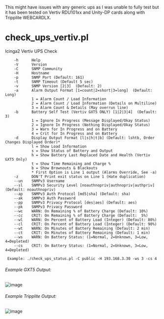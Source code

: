 This might have issues with any generic ups as I was unable to fully test but it has been tested on Vertiv RDU101xx and Unity-DP cards along with Tripplite WEBCARDLX. 

# check_ups_vertiv.pl
Icinga2 Vertiv UPS Check

        -h      Help
        -V      Version
        -C      SNMP Community
        -H      Hostname
        -p      SNMP Port (Default: 161)
        -t      SNMP Timeout (Default 5 sec)
        -v      SNMP Version [2|3]  (Default: 2)
        -a      Alarm Output Format [1=count|2=short|3=long]  (Default: Long)
                1 = Alarm Count / Load Information
                2 = Alarm Count / Load Information (Details on Multiline)
                3 = Alarm Count & Details (May overrun line)
        -b      Battery Self Test (Vertiv GXT5 ONLY) [1|2|3|4]  (Default: 3)
                1 = Ignore In Progress (Message Displayed/Okay Status)
                2 = Ignore In Progress (Nothing Displayed/Okay Status)
                3 = Warn for In Progress and on Battery
                4 = Crit for In Progress and on Battery
        -d      Display Output Format [l|s|h|t|b] (Default: lshtb, Order Changes Displayed Order)*
                l = Show Load Information
                s = Show Status of Battery and Output
                h = Show Battery Last Replaced Date and Health (Vertiv GXT5 Only)
                t = Show Time Remaining and Charge %
                b = Show Brownouts & Blackouts
                * First Option is Line 1 output (Alarms Override, See -a)
        -z      DON'T Print exit status on Line 1 (Hate duplication)
        --un    SNMPv3 Username
        --sl    SNMPv3 Security Level [noauthnopriv|authnopriv|authpriv] (Default: noauthnopriv)
        --ap    SNMPv3 Auth Protocol [md5|sha] (Default: sha)
        --ak    SNMPv3 Auth Password
        --pp    SNMPv3 Privacy Protocol [des|aes] (Default: aes)
        --pk    SNMPv3 Privacy Password
        --wc    WARN: On Remaining % of Battery Charge (Default: 10%)
        --cc    CRIT: On Remaining % of Battery Charge (Default:  5%)
        --wl    WARN: On Percent of Battery Load (Integer) (Default: 80%)
        --cl    CRIT: On Percent of Battery Load (Integer) (Default: 90%)
        --wt    WARN: On Minutes of Battery Remaining (Default: 2 min)
        --ct    CRIT: On Minutes of Battery Remaining (Default: 1 min)
        --ws    WARN: On Battery Status: (1=Normal, 2=Unknown, 3=Low, 4=Depleted)
        --cs    CRIT: On Battery Status: (1=Normal, 2=Unknown, 3=Low, 4=Depleted)

     Example: ./check_ups_status.pl -C public -H 193.168.3.30 -ws 3 -cs 4


###### Example GXT5 Output:

![image](https://user-images.githubusercontent.com/36084927/162008054-ed513e41-20a3-4261-8f08-d57c0edcdf30.png)


###### Example Tripplite Output:

![image](https://user-images.githubusercontent.com/36084927/162008467-0e50e6ef-9f60-40d9-b4ae-4b777a3b4f64.png)

